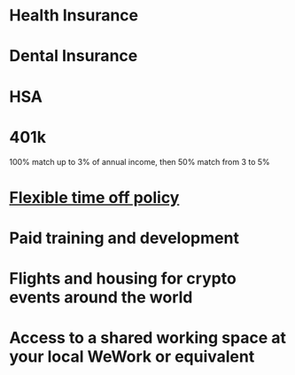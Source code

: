 # Health Insurance

# Dental Insurance

# HSA

# 401k
100% match up to 3% of annual income, then 50% match from 3 to 5%

# [Flexible time off policy](paid_time_off.md)

# Paid training and development

# Flights and housing for crypto events around the world

# Access to a shared working space at your local WeWork or equivalent

